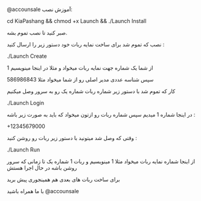 @accounsale
آموزش نصب:


cd KiaPashang && chmod +x Launch && ./Launch Install

صبر کنید تا نصب تموم بشه.
 
 نصب که تموم شد برای ساخت نمایه ربات خود دستور زیر را ارسال کنید :
 
 ./Launch Create
 
 از شما یک شماره جهت نمایه ربات میخواد و مثلا در اینجا مینویسیم 1
 
 سپس شناسه عددی مدیر اصلی رو از شما میخواد مثلا 586986843
 
 کار که تموم شد با دستور زیر شماره ربات شماره یک رو به سرور وصل میکنیم
 
 ./Launch Login

در اینجا شماره 1 میدیم سپس شماره ربات رو ازتون میخواد که باید به صورت زیر باشه : 

+12345679000

وقتی که وصل شد میتونید با دستور زیر ربات رو روشن کنید :

./Launch Run

از اینجا شماره نمایه ربات میخواد مثلا 1 مینویسیم و ربات 1 شماره یک تا زمانی که سرور روشن باشه در حال اجرا هستش

برای ساخت ربات های بعدی هم همینجوری پیش برید

با ما همراه باشید
@accounsale
